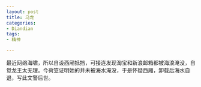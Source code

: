 ```yaml
---
layout: post
title: 乌龙
categories:
- Diandian
tags:
- 精神

---
```

最近网络海啸，所以自设西厢抵挡，可接连发现淘宝和新浪邮箱都被海浪淹没，自觉龙王太无理。今荷笠证明她的并未被海水淹没，于是怀疑西厢，卸载后海水自退，写此文警后世。